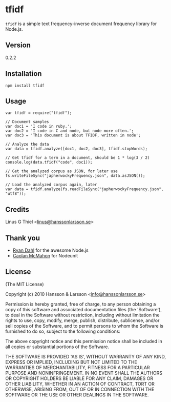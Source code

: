 tfidf
=====

`tfidf` is a simple text frequency-inverse document frequency library for Node.js.

## Version
0.2.2

## Installation

    npm install tfidf

## Usage
    var tfidf = require("tfidf");

    // Document samples
    var doc1 = 'I code in ruby.';
    var doc2 = 'I code in C and node, but node more often.';
    var doc3 = 'This document is about TFIDF, written in node';

    // Analyze the data
    var data = tfidf.analyze([doc1, doc2, doc3], tfidf.stopWords);

    // Get tfidf for a term in a document, should be 1 * log(3 / 2)
    console.log(data.tfidf("code", doc1));

    // Get the analyzed corpus as JSON, for later use
    fs.writeFileSync("japherwockyFrequency.json", data.asJSON());

    // Load the analyzed corpus again, later
    var data = tfidf.analyze(fs.readFileSync("japherwockyFrequency.json", "utf8"));

## Credits

Linus G Thiel &lt;linus@hanssonlarsson.se&gt;

## Thank you

- [Ryan Dahl](http://github.com/ry) for the awesome Node.js
- [Caolan McMahon](http://github.com/caolan) for Nodeunit

## License 

(The MIT License)

Copyright (c) 2010 Hansson &amp; Larsson &lt;info@hanssonlarsson.se&gt;

Permission is hereby granted, free of charge, to any person obtaining
a copy of this software and associated documentation files (the
'Software'), to deal in the Software without restriction, including
without limitation the rights to use, copy, modify, merge, publish,
distribute, sublicense, and/or sell copies of the Software, and to
permit persons to whom the Software is furnished to do so, subject to
the following conditions:

The above copyright notice and this permission notice shall be
included in all copies or substantial portions of the Software.

THE SOFTWARE IS PROVIDED 'AS IS', WITHOUT WARRANTY OF ANY KIND,
EXPRESS OR IMPLIED, INCLUDING BUT NOT LIMITED TO THE WARRANTIES OF
MERCHANTABILITY, FITNESS FOR A PARTICULAR PURPOSE AND NONINFRINGEMENT.
IN NO EVENT SHALL THE AUTHORS OR COPYRIGHT HOLDERS BE LIABLE FOR ANY
CLAIM, DAMAGES OR OTHER LIABILITY, WHETHER IN AN ACTION OF CONTRACT,
TORT OR OTHERWISE, ARISING FROM, OUT OF OR IN CONNECTION WITH THE
SOFTWARE OR THE USE OR OTHER DEALINGS IN THE SOFTWARE.
